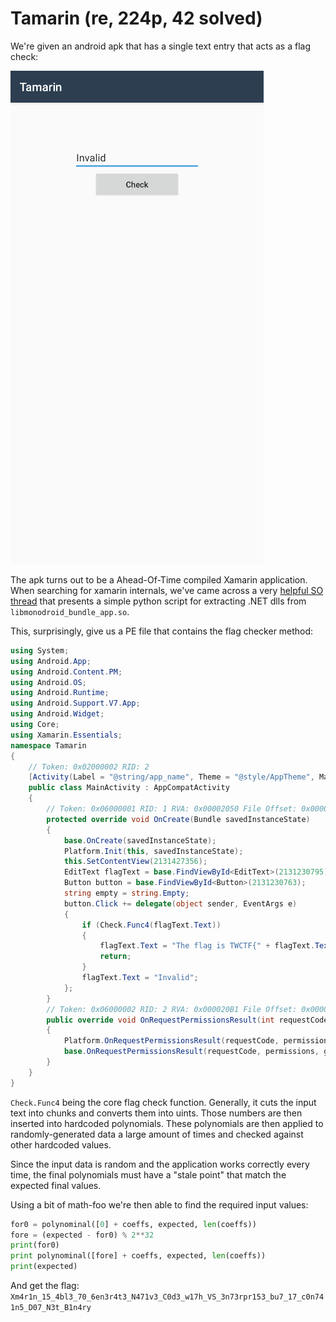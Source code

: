 # Tamarin (re, 224p, 42 solved)

We're given an android apk that has a single text entry that acts as a flag check:

![](scr.png)

The apk turns out to be a Ahead-Of-Time compiled Xamarin application.
When searching for xamarin internals, we've came across a very [helpful SO thread](https://reverseengineering.stackexchange.com/questions/16508/unpacking-xamarin-mono-dll-from-libmonodroid-bundle-app-so) that presents a simple python script for extracting .NET dlls from `libmonodroid_bundle_app.so`.

This, surprisingly, give us a PE file that contains the flag checker method:

```c#
using System;
using Android.App;
using Android.Content.PM;
using Android.OS;
using Android.Runtime;
using Android.Support.V7.App;
using Android.Widget;
using Core;
using Xamarin.Essentials;
namespace Tamarin
{
    // Token: 0x02000002 RID: 2
    [Activity(Label = "@string/app_name", Theme = "@style/AppTheme", MainLauncher = true)]
    public class MainActivity : AppCompatActivity
    {
        // Token: 0x06000001 RID: 1 RVA: 0x00002050 File Offset: 0x00000250
        protected override void OnCreate(Bundle savedInstanceState)
        {
            base.OnCreate(savedInstanceState);
            Platform.Init(this, savedInstanceState);
            this.SetContentView(2131427356);
            EditText flagText = base.FindViewById<EditText>(2131230795);
            Button button = base.FindViewById<Button>(2131230763);
            string empty = string.Empty;
            button.Click += delegate(object sender, EventArgs e)
            {
                if (Check.Func4(flagText.Text))
                {
                    flagText.Text = "The flag is TWCTF{" + flagText.Text + "}";
                    return;
                }
                flagText.Text = "Invalid";
            };
        }
        // Token: 0x06000002 RID: 2 RVA: 0x000020B1 File Offset: 0x000002B1
        public override void OnRequestPermissionsResult(int requestCode, string[] permissions, [GeneratedEnum] Permission[] grantResults)
        {
            Platform.OnRequestPermissionsResult(requestCode, permissions, grantResults);
            base.OnRequestPermissionsResult(requestCode, permissions, grantResults);
        }
    }
}
```

`Check.Func4` being the core flag check function. Generally, it cuts the input text into chunks and converts them into uints.
Those numbers are then inserted into hardcoded polynomials. These polynomials are then applied to randomly-generated data a large amount of times and checked against other hardcoded values.

Since the input data is random and the application works correctly every time, the final polynomials must have a "stale point" that match the expected final values.

Using a bit of math-foo we're then able to find the required input values:
```python
for0 = polynominal([0] + coeffs, expected, len(coeffs))
fore = (expected - for0) % 2**32
print(for0)
print polynominal([fore] + coeffs, expected, len(coeffs))
print(expected)
```

And get the flag:
`Xm4r1n_15_4bl3_70_6en3r4t3_N471v3_C0d3_w17h_VS_3n73rpr153_bu7_17_c0n741n5_D07_N3t_B1n4ry`
